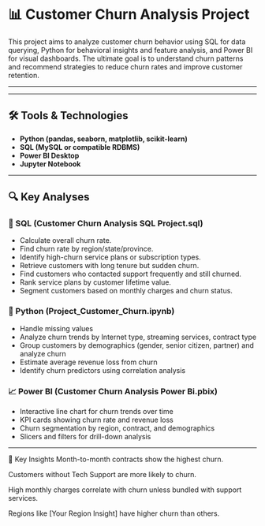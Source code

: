 # 📊 Customer Churn Analysis Project

This project aims to analyze customer churn behavior using SQL for data querying, Python for behavioral insights and feature analysis, and Power BI for visual dashboards. 
The ultimate goal is to understand churn patterns and recommend strategies to reduce churn rates and improve customer retention.

---


---

## 🛠 Tools & Technologies

- **Python (pandas, seaborn, matplotlib, scikit-learn)**
- **SQL (MySQL or compatible RDBMS)**
- **Power BI Desktop**
- **Jupyter Notebook**

---

## 🔍 Key Analyses

### 🧮 SQL (Customer Churn Analysis SQL Project.sql)
- Calculate overall churn rate.
- Find churn rate by region/state/province.
- Identify high-churn service plans or subscription types.
- Retrieve customers with long tenure but sudden churn.
- Find customers who contacted support frequently and still churned.
- Rank service plans by customer lifetime value.
- Segment customers based on monthly charges and churn status.

### 🐍 Python (Project_Customer_Churn.ipynb)
- Handle missing values
- Analyze churn trends by Internet type, streaming services, contract type
- Group customers by demographics (gender, senior citizen, partner) and analyze churn
- Estimate average revenue loss from churn
- Identify churn predictors using correlation analysis

### 📈 Power BI (Customer Churn Analysis Power Bi.pbix)
- Interactive line chart for churn trends over time
- KPI cards showing churn rate and revenue loss
- Churn segmentation by region, contract, and demographics
- Slicers and filters for drill-down analysis

---
📌 Key Insights
Month-to-month contracts show the highest churn.

Customers without Tech Support are more likely to churn.

High monthly charges correlate with churn unless bundled with support services.

Regions like [Your Region Insight] have higher churn than others.
